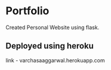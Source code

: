 # Portfolio
Created Personal Website using flask. 

## Deployed using heroku 
link - varchasaaggarwal.herokuapp.com
